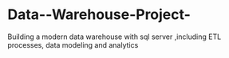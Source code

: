 # Data--Warehouse-Project-
Building a modern data warehouse with sql server ,including ETL processes, data modeling and analytics  
